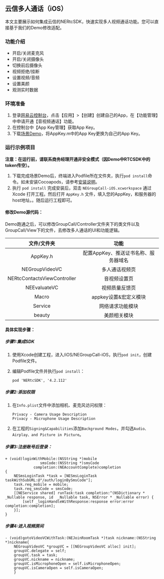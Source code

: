 ## 云信多人通话（iOS）

本文主要展示如何集成云信的NERtcSDK，快速实现多人视频通话功能。您可以直接基于我们的Demo修改适配。

### 功能介绍

- 开启/关闭麦克风
- 开启/关闭摄像头
- 切换前后摄像头
- 视频拒绝/挂断
- 设置视频/音频
- 设置美颜
- 观测实时数据

### 环境准备

1. 登录[网易云控制台](https://app.yunxin.163.com/index?clueFrom=nim&from=nim#/)，点击【应用】>【创建】创建自己的App，在【功能管理】中申请开通【音视频通话】功能。
2. 在控制台中【App Key管理】获取App Key。
3. 下载[场景Demo]()，将AppKey.m中的App Key更换为自己的App Key。

### 运行示例项目

**注意：在运行前，请联系商务经理开通非安全模式（因Demo中RTCSDK中的token传空）。**

1. 下载完成场景Demo后，终端进入Podfile所在文件夹，执行`pod install`命令。如未安装Cocoapods，请参考[安装说明](https://guides.cocoapods.org/using/getting-started.html#getting-started)。
2. 执行 `pod install` 完成安装后，双击 `NEGroupCall-iOS.xcworkspace` 通过 Xcode 打开工程。然后打开 `AppKey.h` 文件，填入您的AppKey，和服务器的host地址。。随后运行工程即可。



#### 修改Demo源代码：

Demo跑通之后，可以修改GroupCall/Controller文件夹下的类文件以及GroupCall/View下的文件，去修改多人通话的UI和功能逻辑。

|         文件/文件夹         |                   功能                   |
| :-------------------------: | :--------------------------------------: |
|          AppKey.h           |   配置AppKey、推送证书名称、服务器域名   |
|    NEGroupVideoVC     |               多人通话视频页               |
| NERtcContactsViewController |             音视频设置页             |
|    NEEvaluateVC     |              视频质量反馈页             |
|           Macro            |            appkey设置&宏定义模块             |
|          Service           |             网络请求功能模块             |
|           beauty            | 美颜相关模块  |



#### 具体实现步骤：


##### 步骤1:集成SDK

1. 使用Xcode创建工程，进入/iOS/NEGroupCall-iOS，执行`pod init`，创建Podfile文件。

2. 编辑Podfile文件并执行`pod install`：

   ```objc
   pod 'NERtcSDK', '4.2.112'
   ```


##### 步骤2:添加权限

1. 在`Info.plist`文件中添加相机、麦克风访问权限：

   ```
   Privacy - Camera Usage Description
   Privacy - Microphone Usage Description
   ```

2. 在工程的`Signing&Capabilities`添加`Background Modes`，并勾选`Audio、Airplay、and Picture in Picture`。

##### 步骤3:注册账号后登录：

```objc
+ (void)loginWithMobile:(NSString *)mobile
                smsCode:(NSString *)smsCode
             completion:(NEAccountComplete)completion
{
    NESmsLoginTask *task = [NESmsLoginTask taskWithSubURL:@"/auth/loginBySmsCode"];
    task.req_mobile = mobile;
    task.req_smsCode = smsCode;
    [[NEService shared] runTask:task completion:^(NSDictionary * _Nullable response, id  _Nullable task, NSError * _Nullable error) {
        [self _loginHandleWithResponse:response error:error completion:completion];
    }];
}
```

##### 步骤4:进入视频房间

```objc
- (void)gotoVideoVCWithTask:(NEJoinRoomTask *)task nickname:(NSString *)nickname{
    NEGroupVideoVC *groupVC = [[NEGroupVideoVC alloc] init];
    groupVC.delegate = self;
    groupVC.task = task;
    groupVC.nickname = nickname;
    groupVC.isMicrophoneOpen = self.isMicrophoneOpen;
    groupVC.isCameraOpen = self.isCameraOpen;
    }
```


```










